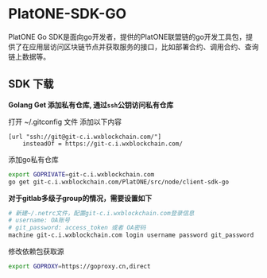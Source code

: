 # PlatONE-SDK-GO
PlatONE Go SDK是面向go开发者，提供的PlatONE联盟链的go开发工具包，提供了在应用层访问区块链节点并获取服务的接口，比如部署合约、调用合约、查询链上数据等。


## SDK 下载

**Golang Get 添加私有仓库, 通过`ssh`公钥访问私有仓库**

打开 ~/.gitconfig 文件 添加以下内容
```text
[url "ssh://git@git-c.i.wxblockchain.com/"]
    insteadOf = https://git-c.i.wxblockchain.com/
```

添加go私有仓库
```bash
export GOPRIVATE=git-c.i.wxblockchain.com
go get git-c.i.wxblockchain.com/PlatONE/src/node/client-sdk-go
```

**对于gitlab多级子group的情况，需要设置如下**

```bash
# 新建~/.netrc文件，配置git-c.i.wxblockchain.com登录信息
# username: OA账号
# git_password: access_token 或者 OA密码
machine git-c.i.wxblockchain.com login username password git_password
```

修改依赖包获取源
```bash
export GOPROXY=https://goproxy.cn,direct
```

